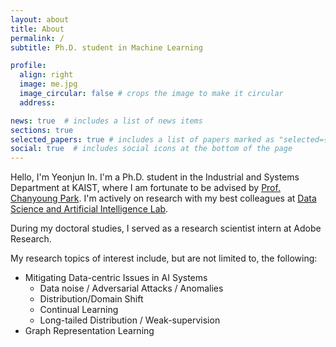 ```yaml
---
layout: about
title: About
permalink: /
subtitle: Ph.D. student in Machine Learning

profile:
  align: right
  image: me.jpg
  image_circular: false # crops the image to make it circular
  address:

news: true  # includes a list of news items
sections: true
selected_papers: true # includes a list of papers marked as "selected={true}"
social: true  # includes social icons at the bottom of the page
---
```


Hello, I'm Yeonjun In.
I'm a Ph.D. student in the Industrial and Systems Department at KAIST,
where I am fortunate to be advised by [Prof. Chanyoung Park](http://dsail.kaist.ac.kr/professor/).
I'm actively on research with my best colleagues at [Data Science and Artificial Intelligence Lab](http://dsail.kaist.ac.kr/).

During my doctoral studies, I served as a research scientist intern at Adobe Research.

My research topics of interest include, but are not limited to, the following:
- Mitigating Data-centric Issues in AI Systems
  - Data noise / Adversarial Attacks / Anomalies
  - Distribution/Domain Shift
  - Continual Learning
  - Long-tailed Distribution / Weak-supervision
- Graph Representation Learning
